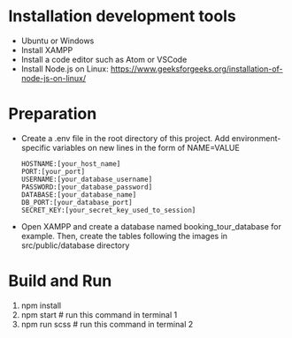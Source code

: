 # Installation development tools
- Ubuntu or Windows
- Install XAMPP
- Install a code editor such as Atom or VSCode
- Install Node.js on Linux: https://www.geeksforgeeks.org/installation-of-node-js-on-linux/

# Preparation
- Create a .env file in the root directory of this project. Add environment-specific variables on new lines in the form of NAME=VALUE

      HOSTNAME:[your_host_name]
      PORT:[your_port]
      USERNAME:[your_database_username]
      PASSWORD:[your_database_password]
      DATABASE:[your_database_name]
      DB_PORT:[your_database_port]
      SECRET_KEY:[your_secret_key_used_to_session]
      
- Open XAMPP and create a database named booking_tour_database for example. Then, create the tables following the images in src/public/database directory

# Build and Run
1. npm install
2. npm start # run this command in terminal 1
3. npm run scss # run this command in terminal 2
